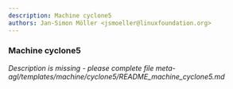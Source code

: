 ```yaml
---
description: Machine cyclone5
authors: Jan-Simon Möller <jsmoeller@linuxfoundation.org>
---
```

	
### Machine cyclone5
	 
*Description is missing - please complete file meta-agl/templates/machine/cyclone5/README_machine_cyclone5.md*

